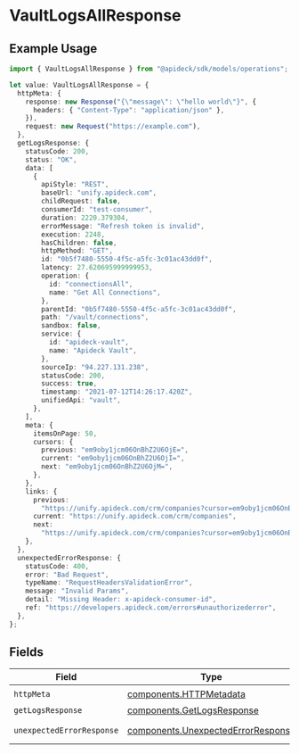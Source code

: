 # VaultLogsAllResponse

## Example Usage

```typescript
import { VaultLogsAllResponse } from "@apideck/sdk/models/operations";

let value: VaultLogsAllResponse = {
  httpMeta: {
    response: new Response("{\"message\": \"hello world\"}", {
      headers: { "Content-Type": "application/json" },
    }),
    request: new Request("https://example.com"),
  },
  getLogsResponse: {
    statusCode: 200,
    status: "OK",
    data: [
      {
        apiStyle: "REST",
        baseUrl: "unify.apideck.com",
        childRequest: false,
        consumerId: "test-consumer",
        duration: 2220.379304,
        errorMessage: "Refresh token is invalid",
        execution: 2248,
        hasChildren: false,
        httpMethod: "GET",
        id: "0b5f7480-5550-4f5c-a5fc-3c01ac43dd0f",
        latency: 27.620695999999953,
        operation: {
          id: "connectionsAll",
          name: "Get All Connections",
        },
        parentId: "0b5f7480-5550-4f5c-a5fc-3c01ac43dd0f",
        path: "/vault/connections",
        sandbox: false,
        service: {
          id: "apideck-vault",
          name: "Apideck Vault",
        },
        sourceIp: "94.227.131.238",
        statusCode: 200,
        success: true,
        timestamp: "2021-07-12T14:26:17.420Z",
        unifiedApi: "vault",
      },
    ],
    meta: {
      itemsOnPage: 50,
      cursors: {
        previous: "em9oby1jcm06OnBhZ2U6OjE=",
        current: "em9oby1jcm06OnBhZ2U6OjI=",
        next: "em9oby1jcm06OnBhZ2U6OjM=",
      },
    },
    links: {
      previous:
        "https://unify.apideck.com/crm/companies?cursor=em9oby1jcm06OnBhZ2U6OjE%3D",
      current: "https://unify.apideck.com/crm/companies",
      next:
        "https://unify.apideck.com/crm/companies?cursor=em9oby1jcm06OnBhZ2U6OjM",
    },
  },
  unexpectedErrorResponse: {
    statusCode: 400,
    error: "Bad Request",
    typeName: "RequestHeadersValidationError",
    message: "Invalid Params",
    detail: "Missing Header: x-apideck-consumer-id",
    ref: "https://developers.apideck.com/errors#unauthorizederror",
  },
};
```

## Fields

| Field                                                                                    | Type                                                                                     | Required                                                                                 | Description                                                                              |
| ---------------------------------------------------------------------------------------- | ---------------------------------------------------------------------------------------- | ---------------------------------------------------------------------------------------- | ---------------------------------------------------------------------------------------- |
| `httpMeta`                                                                               | [components.HTTPMetadata](../../models/components/httpmetadata.md)                       | :heavy_check_mark:                                                                       | N/A                                                                                      |
| `getLogsResponse`                                                                        | [components.GetLogsResponse](../../models/components/getlogsresponse.md)                 | :heavy_minus_sign:                                                                       | Logs                                                                                     |
| `unexpectedErrorResponse`                                                                | [components.UnexpectedErrorResponse](../../models/components/unexpectederrorresponse.md) | :heavy_minus_sign:                                                                       | Unexpected error                                                                         |